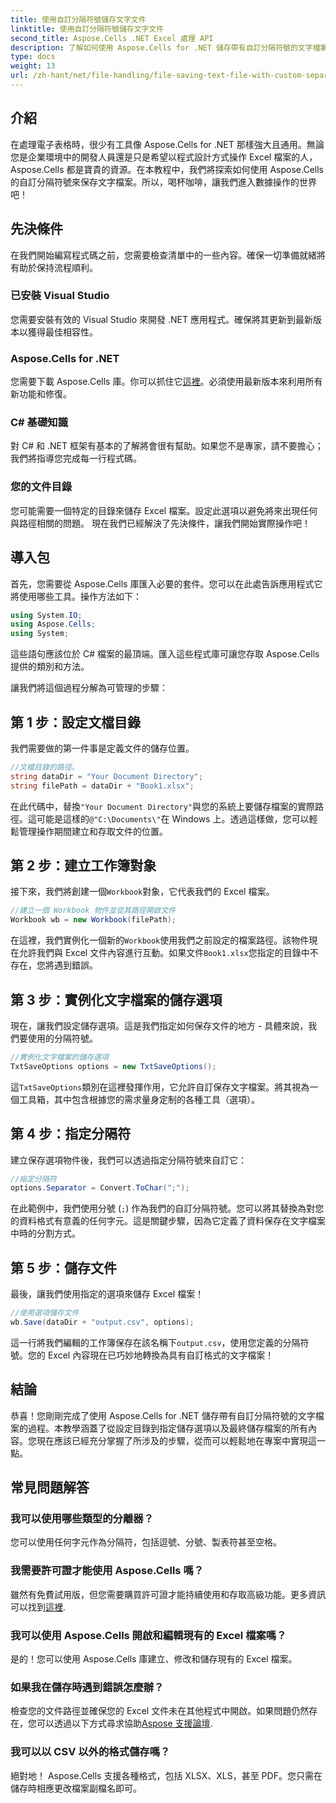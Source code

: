 ```yaml
---
title: 使用自訂分隔符號儲存文字文件
linktitle: 使用自訂分隔符號儲存文字文件
second_title: Aspose.Cells .NET Excel 處理 API
description: 了解如何使用 Aspose.Cells for .NET 儲存帶有自訂分隔符號的文字檔案。包括逐步指南和提示。
type: docs
weight: 13
url: /zh-hant/net/file-handling/file-saving-text-file-with-custom-separator/
---
```

## 介紹
在處理電子表格時，很少有工具像 Aspose.Cells for .NET 那樣強大且通用。無論您是企業環境中的開發人員還是只是希望以程式設計方式操作 Excel 檔案的人，Aspose.Cells 都是寶貴的資源。在本教程中，我們將探索如何使用 Aspose.Cells 的自訂分隔符號來保存文字檔案。所以，喝杯咖啡，讓我們進入數據操作的世界吧！
## 先決條件
在我們開始編寫程式碼之前，您需要檢查清單中的一些內容。確保一切準備就緒將有助於保持流程順利。
### 已安裝 Visual Studio
您需要安裝有效的 Visual Studio 來開發 .NET 應用程式。確保將其更新到最新版本以獲得最佳相容性。
### Aspose.Cells for .NET
您需要下載 Aspose.Cells 庫。你可以抓住它[這裡](https://releases.aspose.com/cells/net/)。必須使用最新版本來利用所有新功能和修復。
### C# 基礎知識
對 C# 和 .NET 框架有基本的了解將會很有幫助。如果您不是專家，請不要擔心；我們將指導您完成每一行程式碼。
### 您的文件目錄
您可能需要一個特定的目錄來儲存 Excel 檔案。設定此選項以避免將來出現任何與路徑相關的問題。
現在我們已經解決了先決條件，讓我們開始實際操作吧！
## 導入包
首先，您需要從 Aspose.Cells 庫匯入必要的套件。您可以在此處告訴應用程式它將使用哪些工具。操作方法如下：
```csharp
using System.IO;
using Aspose.Cells;
using System;
```
這些語句應該位於 C# 檔案的最頂端。匯入這些程式庫可讓您存取 Aspose.Cells 提供的類別和方法。

讓我們將這個過程分解為可管理的步驟：
## 第 1 步：設定文檔目錄
我們需要做的第一件事是定義文件的儲存位置。 
```csharp
//文檔目錄的路徑。
string dataDir = "Your Document Directory";
string filePath = dataDir + "Book1.xlsx";
```
在此代碼中，替換`"Your Document Directory"`與您的系統上要儲存檔案的實際路徑。這可能是這樣的`@"C:\Documents\"`在 Windows 上。透過這樣做，您可以輕鬆管理操作期間建立和存取文件的位置。
## 第 2 步：建立工作簿對象
接下來，我們將創建一個`Workbook`對象，它代表我們的 Excel 檔案。 
```csharp
//建立一個 Workbook 物件並從其路徑開啟文件
Workbook wb = new Workbook(filePath);
```
在這裡，我們實例化一個新的`Workbook`使用我們之前設定的檔案路徑。該物件現在允許我們與 Excel 文件內容進行互動。如果文件`Book1.xlsx`您指定的目錄中不存在，您將遇到錯誤。
## 第 3 步：實例化文字檔案的儲存選項
現在，讓我們設定儲存選項。這是我們指定如何保存文件的地方 - 具體來說，我們要使用的分隔符號。
```csharp
//實例化文字檔案的儲存選項
TxtSaveOptions options = new TxtSaveOptions();
```
這`TxtSaveOptions`類別在這裡發揮作用，它允許自訂保存文字檔案。將其視為一個工具箱，其中包含根據您的需求量身定制的各種工具（選項）。
## 第 4 步：指定分隔符
建立保存選項物件後，我們可以透過指定分隔符號來自訂它：
```csharp
//指定分隔符
options.Separator = Convert.ToChar(";");
```
在此範例中，我們使用分號 (`;`) 作為我們的自訂分隔符號。您可以將其替換為對您的資料格式有意義的任何字元。這是關鍵步驟，因為它定義了資料保存在文字檔案中時的分割方式。
## 第 5 步：儲存文件
最後，讓我們使用指定的選項來儲存 Excel 檔案！
```csharp
//使用選項儲存文件
wb.Save(dataDir + "output.csv", options);
```
這一行將我們編輯的工作簿保存在該名稱下`output.csv`，使用您定義的分隔符號。您的 Excel 內容現在已巧妙地轉換為具有自訂格式的文字檔案！
## 結論
恭喜！您剛剛完成了使用 Aspose.Cells for .NET 儲存帶有自訂分隔符號的文字檔案的過程。本教學涵蓋了從設定目錄到指定儲存選項以及最終儲存檔案的所有內容。您現在應該已經充分掌握了所涉及的步驟，從而可以輕鬆地在專案中實現這一點。
## 常見問題解答
### 我可以使用哪些類型的分離器？
您可以使用任何字元作為分隔符，包括逗號、分號、製表符甚至空格。
### 我需要許可證才能使用 Aspose.Cells 嗎？
雖然有免費試用版，但您需要購買許可證才能持續使用和存取高級功能。更多資訊可以找到[這裡](https://purchase.aspose.com/buy).
### 我可以使用 Aspose.Cells 開啟和編輯現有的 Excel 檔案嗎？
是的！您可以使用 Aspose.Cells 庫建立、修改和儲存現有的 Excel 檔案。
### 如果我在儲存時遇到錯誤怎麼辦？
檢查您的文件路徑並確保您的 Excel 文件未在其他程式中開啟。如果問題仍然存在，您可以透過以下方式尋求協助[Aspose 支援論壇](https://forum.aspose.com/c/cells/9).
### 我可以以 CSV 以外的格式儲存嗎？
絕對地！ Aspose.Cells 支援各種格式，包括 XLSX、XLS，甚至 PDF。您只需在儲存時相應更改檔案副檔名即可。